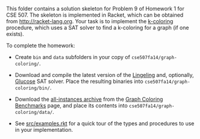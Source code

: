 This folder contains a solution skeleton for Problem 9 of Homework
1 for CSE 507. The skeleton is implemented in Racket,
which can be obtained from http://racket-lang.org.  Your task is to implement 
 the [k-coloring](src/k-coloring.rkt) procedure, which uses a SAT solver to 
find a k-coloring for a graph (if one exists).

To complete the homework:

* Create `bin` and `data` subfolders in your copy of `cse507fa14/graph-coloring/`.

* Download and compile
the latest version of the
[Lingeling](http://fmv.jku.at/lingeling/) and, optionally,
[Glucose](http://www.labri.fr/perso/lsimon/glucose/) SAT solver.  Place the resulting 
binaries into `cse507fa14/graph-coloring/bin/`.

* Download the [all-instances archive](https://sites.google.com/site/graphcoloring/files/all-instaces.tar.gz) from the [Graph Coloring Benchmarks](https://sites.google.com/site/graphcoloring/) page, and place its contents into `cse507fa14/graph-coloring/data/`.

* See [src/examples.rkt](src/examples.rkt) for a quick tour of the types and procedures to use in your implementation.
